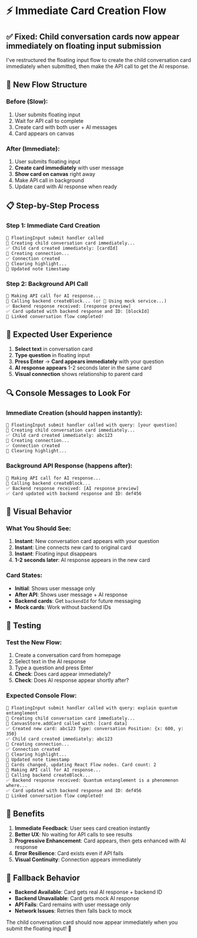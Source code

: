 # ⚡ Immediate Card Creation Flow

## ✅ Fixed: Child conversation cards now appear immediately on floating input submission

I've restructured the floating input flow to create the child conversation card immediately when submitted, then make the API call to get the AI response.

## 🔄 New Flow Structure

### Before (Slow):
1. User submits floating input
2. Wait for API call to complete
3. Create card with both user + AI messages
4. Card appears on canvas

### After (Immediate):
1. User submits floating input
2. **Create card immediately** with user message
3. **Show card on canvas** right away
4. Make API call in background
5. Update card with AI response when ready

## 📋 Step-by-Step Process

### Step 1: Immediate Card Creation
```
🔗 FloatingInput submit handler called
🎨 Creating child conversation card immediately...
✅ Child card created immediately: [cardId]
🔗 Creating connection...
✅ Connection created
🧹 Clearing highlight...
📝 Updated note timestamp
```

### Step 2: Background API Call
```
📡 Making API call for AI response...
🔗 Calling backend createBlock... (or 🤖 Using mock service...)
✅ Backend response received: [response preview]
✅ Card updated with backend response and ID: [blockId]
🎉 Linked conversation flow completed!
```

## 🎯 Expected User Experience

1. **Select text** in conversation card
2. **Type question** in floating input
3. **Press Enter** → **Card appears immediately** with your question
4. **AI response appears** 1-2 seconds later in the same card
5. **Visual connection** shows relationship to parent card

## 🔍 Console Messages to Look For

### Immediate Creation (should happen instantly):
```
🔗 FloatingInput submit handler called with query: [your question]
🎨 Creating child conversation card immediately...
✅ Child card created immediately: abc123
🔗 Creating connection...
✅ Connection created
🧹 Clearing highlight...
```

### Background API Response (happens after):
```
📡 Making API call for AI response...
🔗 Calling backend createBlock...
✅ Backend response received: [AI response preview]
✅ Card updated with backend response and ID: def456
```

## 🎨 Visual Behavior

### What You Should See:
1. **Instant**: New conversation card appears with your question
2. **Instant**: Line connects new card to original card
3. **Instant**: Floating input disappears
4. **1-2 seconds later**: AI response appears in the new card

### Card States:
- **Initial**: Shows user message only
- **After API**: Shows user message + AI response
- **Backend cards**: Get `backendId` for future messaging
- **Mock cards**: Work without backend IDs

## 🧪 Testing

### Test the New Flow:
1. Create a conversation card from homepage
2. Select text in the AI response
3. Type a question and press Enter
4. **Check**: Does card appear immediately?
5. **Check**: Does AI response appear shortly after?

### Expected Console Flow:
```
🔗 FloatingInput submit handler called with query: explain quantum entanglement
🎨 Creating child conversation card immediately...
🎨 CanvasStore.addCard called with: [card data]
✅ Created new card: abc123 Type: conversation Position: {x: 600, y: 350}
✅ Child card created immediately: abc123
🔗 Creating connection...
✅ Connection created
🧹 Clearing highlight...
📝 Updated note timestamp
🔄 Cards changed, updating React Flow nodes. Card count: 2
📡 Making API call for AI response...
🔗 Calling backend createBlock...
✅ Backend response received: Quantum entanglement is a phenomenon where...
✅ Card updated with backend response and ID: def456
🎉 Linked conversation flow completed!
```

## 🚀 Benefits

1. **Immediate Feedback**: User sees card creation instantly
2. **Better UX**: No waiting for API calls to see results
3. **Progressive Enhancement**: Card appears, then gets enhanced with AI response
4. **Error Resilience**: Card exists even if API fails
5. **Visual Continuity**: Connection appears immediately

## 🔧 Fallback Behavior

- **Backend Available**: Card gets real AI response + backend ID
- **Backend Unavailable**: Card gets mock AI response
- **API Fails**: Card remains with user message only
- **Network Issues**: Retries then falls back to mock

The child conversation card should now appear immediately when you submit the floating input! 🎉